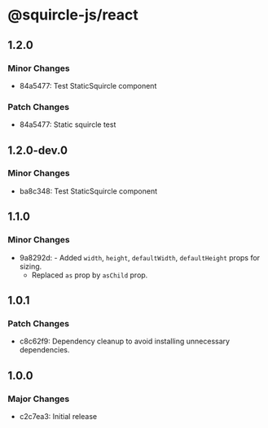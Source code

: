 # @squircle-js/react

## 1.2.0

### Minor Changes

- 84a5477: Test StaticSquircle component

### Patch Changes

- 84a5477: Static squircle test

## 1.2.0-dev.0

### Minor Changes

- ba8c348: Test StaticSquircle component

## 1.1.0

### Minor Changes

- 9a8292d: - Added `width`, `height`, `defaultWidth`, `defaultHeight` props for sizing.
  - Replaced `as` prop by `asChild` prop.

## 1.0.1

### Patch Changes

- c8c62f9: Dependency cleanup to avoid installing unnecessary dependencies.

## 1.0.0

### Major Changes

- c2c7ea3: Initial release
